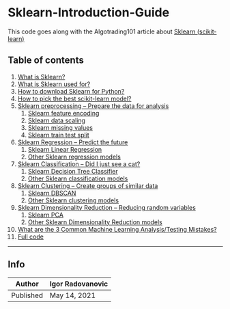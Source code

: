 # Sklearn-Introduction-Guide

This code goes along with the Algotrading101 article about [Sklearn (scikit-learn)](https://algotrading101.com/learn/sklearn-guide/)

## Table of contents

<ol><li><a href="https://algotrading101.com/learn/sklearn-guide/#what-is-sklearn">What is Sklearn?</a></li><li><a href="https://algotrading101.com/learn/sklearn-guide/#sklearn-use">What is Sklearn used for?</a></li><li><a href="https://algotrading101.com/learn/sklearn-guide/#download-sklearn">How to download Sklearn for Python?</a></li><li><a href="https://algotrading101.com/learn/sklearn-guide/#pick-best-model">How to pick the best scikit-learn model?</a></li><li><a href="https://algotrading101.com/learn/sklearn-guide/#sklearn-preprocessing">Sklearn preprocessing – Prepare the data for analysis</a><ol><li><a href="https://algotrading101.com/learn/sklearn-guide/#feature-encoding">Sklearn feature encoding</a></li><li><a href="https://algotrading101.com/learn/sklearn-guide/#data-scaling">Sklearn data scaling</a></li><li><a href="https://algotrading101.com/learn/sklearn-guide/#missing-values">Sklearn missing values</a></li><li><a href="https://algotrading101.com/learn/sklearn-guide/#train-test">Sklearn train test split</a></li></ol></li><li><a href="https://algotrading101.com/learn/sklearn-guide/#regression">Sklearn Regression – Predict the future</a><ol><li><a href="https://algotrading101.com/learn/sklearn-guide/#linear-regression">Sklearn Linear Regression</a></li><li><a href="https://algotrading101.com/learn/sklearn-guide/#other-regression">Other Sklearn regression models</a></li></ol></li><li><a href="https://algotrading101.com/learn/sklearn-guide/#classification">Sklearn Classification – Did I just see a cat?</a><ol><li><a href="https://algotrading101.com/learn/sklearn-guide/#tree-classifier">Sklearn&nbsp;Decision Tree Classifier</a></li><li><a href="https://algotrading101.com/learn/sklearn-guide/#other-classification">Other Sklearn classification models</a></li></ol></li><li><a href="https://algotrading101.com/learn/sklearn-guide/#clustering">Sklearn Clustering – Create groups of similar data</a><ol><li><a href="https://algotrading101.com/learn/sklearn-guide/#dbscan">Sklearn DBSCAN</a></li><li><a href="https://algotrading101.com/learn/sklearn-guide/#other-clustering">Other Sklearn clustering models</a></li></ol></li><li><a href="https://algotrading101.com/learn/sklearn-guide/#dimensionality">Sklearn Dimensionality Reduction – Reducing random variables</a><ol><li><a href="https://algotrading101.com/learn/sklearn-guide/#pca">Sklearn PCA</a></li><li><a href="https://algotrading101.com/learn/sklearn-guide/#other-dimensionality">Other Sklearn Dimensionality Reduction models</a></li></ol></li><li><a href="https://algotrading101.com/learn/sklearn-guide/#common-machine-learning-testing-mistakes"></a><a href="https://algotrading101.com/learn/wp-admin/post.php?post=9276&amp;action=edithttps://algotrading101.com/learn/sklearn-guide/#common-machine-learning-testing-mistakes">What are the 3 Common Machine Learning Analysis/Testing Mistakes?</a></li><li><a href="https://algotrading101.com/learn/sklearn-guide/#full-code">Full code</a></li></ol>

-----------
## Info

| Author | Igor Radovanovic
--- | ---
| Published | May 14, 2021

